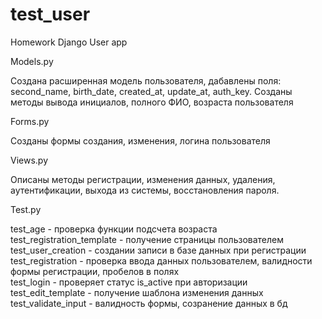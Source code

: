 # test_user 
Homework Django User app

<p>Models.py</p> 

Создана расширенная модель пользователя, дабавлены поля: second_name, birth_date, created_at, update_at, auth_key.
Созданы методы вывода инициалов, полного ФИО, возраста пользователя

<p>Forms.py</p>

Созданы формы создания, изменения, логина пользователя

<p>Views.py</p>

Описаны методы регистрации, изменения данных, удаления, аутентификации, выхода из системы, восстановления пароля.

<p>Test.py</p>

test_age - проверка функции подсчета возраста<br>
test_registration_template - получение страницы пользователем<br>
test_user_creation - создании записи в базе данных при регистрации<br>
test_registration - проверка ввода данных пользователем, валидности формы регистрации, пробелов в полях<br>
test_login - проверяет статус is_active при авторизации<br>
test_edit_template - получение шаблона изменения данных<br>
test_validate_input - валидность формы, созранение данных в бд<br>
